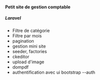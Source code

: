 <h4>Petit site de gestion comptable</h4>
<h5>Laravel</h5>
<p>
<ul>
<li>Filtre de catégorie</li>
<li>Filtre par mois</li>
<li>pagination</li>
<li>gestion mini site</li>
<li>seeder, factories</li>
<li>ckeditor</li>
<li>upload d'image</li>
<li>dompdf</li>
<li>authentification avec ui bootstrap --auth</li>
</p>
